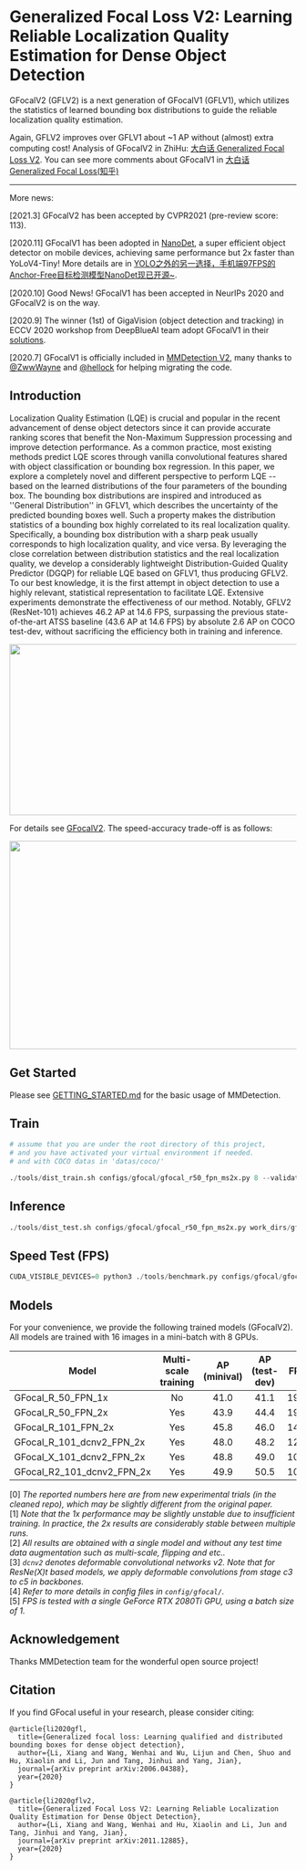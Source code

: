 # Generalized Focal Loss V2: Learning Reliable Localization Quality Estimation for Dense Object Detection

GFocalV2 (GFLV2) is a next generation of GFocalV1 (GFLV1), which utilizes the statistics of learned bounding box distributions to guide the reliable localization quality estimation.

Again, GFLV2 improves over GFLV1 about ~1 AP without (almost) extra computing cost! Analysis of GFocalV2 in ZhiHu: [大白话 Generalized Focal Loss V2](https://zhuanlan.zhihu.com/p/313684358). You can see more comments about GFocalV1 in [大白话 Generalized Focal Loss(知乎)](https://zhuanlan.zhihu.com/p/147691786)

---

More news:

[2021.3] GFocalV2 has been accepted by CVPR2021 (pre-review score: 113).

[2020.11] GFocalV1 has been adopted in [NanoDet](https://github.com/RangiLyu/nanodet), a super efficient object detector on mobile devices, achieving same performance but 2x faster than YoLoV4-Tiny! More details are in [YOLO之外的另一选择，手机端97FPS的Anchor-Free目标检测模型NanoDet现已开源~](https://zhuanlan.zhihu.com/p/306530300).

[2020.10] Good News! GFocalV1 has been accepted in NeurIPs 2020 and GFocalV2 is on the way.

[2020.9] The winner (1st) of GigaVision (object detection and tracking) in ECCV 2020 workshop from DeepBlueAI team adopt GFocalV1 in their [solutions](http://dy.163.com/article/FLF2LGTP0511ABV6.html).

[2020.7] GFocalV1 is officially included in [MMDetection V2](https://github.com/open-mmlab/mmdetection/blob/master/configs/gfl/README.md), many thanks to [@ZwwWayne](https://github.com/ZwwWayne) and [@hellock](https://github.com/hellock) for helping migrating the code.


## Introduction

Localization Quality Estimation (LQE) is crucial and popular in the recent advancement of dense object detectors since it can provide accurate ranking scores that benefit the Non-Maximum Suppression processing and improve detection performance.  As a common practice, most existing methods predict LQE scores through vanilla convolutional features shared with object classification or bounding box regression. In this paper, we explore a completely novel and different perspective to perform LQE -- based on the learned distributions of the four parameters of the bounding box. The bounding box distributions are inspired and introduced as ''General Distribution'' in GFLV1, which describes the uncertainty of the predicted bounding boxes well. Such a property makes the distribution statistics of a bounding box highly correlated to its real localization quality. Specifically, a bounding box distribution with a sharp peak usually corresponds to high localization quality, and vice versa. By leveraging the close correlation between distribution statistics and the real localization quality, we develop a considerably lightweight Distribution-Guided Quality Predictor (DGQP) for reliable LQE based on GFLV1, thus producing GFLV2. To our best knowledge, it is the first attempt in object detection to use a highly relevant, statistical representation to facilitate LQE. Extensive experiments demonstrate the effectiveness of our method. Notably, GFLV2 (ResNet-101) achieves 46.2 AP at 14.6 FPS, surpassing the previous state-of-the-art ATSS baseline (43.6 AP at 14.6 FPS) by absolute 2.6 AP on COCO test-dev, without sacrificing the efficiency both in training and inference.

<img src="https://github.com/implus/GFocalV2/blob/master/gfocal.png" width="1000" height="300" align="middle"/>

For details see [GFocalV2](https://arxiv.org/pdf/2011.12885.pdf). The speed-accuracy trade-off is as follows:

<img src="https://github.com/implus/GFocalV2/blob/master/sota_time_acc.jpg" width="541" height="365" align="middle"/>


## Get Started

Please see [GETTING_STARTED.md](https://github.com/open-mmlab/mmdetection/blob/v2.6.0/docs/get_started.md) for the basic usage of MMDetection.

## Train

```python
# assume that you are under the root directory of this project,
# and you have activated your virtual environment if needed.
# and with COCO datas in 'datas/coco/'

./tools/dist_train.sh configs/gfocal/gfocal_r50_fpn_ms2x.py 8 --validate
```

## Inference

```python
./tools/dist_test.sh configs/gfocal/gfocal_r50_fpn_ms2x.py work_dirs/gfocal_r50_fpn_ms2x/epoch_24.pth 8 --eval bbox
```

## Speed Test (FPS)

```python
CUDA_VISIBLE_DEVICES=0 python3 ./tools/benchmark.py configs/gfocal/gfocal_r50_fpn_ms2x.py work_dirs/gfocal_r50_fpn_ms2x/epoch_24.pth
```

## Models

For your convenience, we provide the following trained models (GFocalV2). All models are trained with 16 images in a mini-batch with 8 GPUs.

Model | Multi-scale training | AP (minival) | AP (test-dev) | FPS | Link
--- |:---:|:---:|:---:|:---:|:---:
GFocal_R_50_FPN_1x              | No  | 41.0 | 41.1 | 19.4 | [Google](https://drive.google.com/file/d/1wSE9-c7tcQwIDPC6Vm_yfOokdPfmYmy7/view?usp=sharing)
GFocal_R_50_FPN_2x              | Yes | 43.9 | 44.4 | 19.4 | [Google](https://drive.google.com/file/d/17-1cKRdR5J3SfZ9NBCwe6QE554uTS30F/view?usp=sharing)
GFocal_R_101_FPN_2x             | Yes | 45.8 | 46.0 | 14.6 | [Google](https://drive.google.com/file/d/1qomgA7mzKW0bwybtG4Avqahv67FUxmNx/view?usp=sharing)
GFocal_R_101_dcnv2_FPN_2x       | Yes | 48.0 | 48.2 | 12.7 | [Google](https://drive.google.com/file/d/1xsBjxmqsJoYZYPMr0k06X5K9nnPrexcx/view?usp=sharing)
GFocal_X_101_dcnv2_FPN_2x       | Yes | 48.8 | 49.0 | 10.7 | [Google](https://drive.google.com/file/d/1AHDVQoclYPSP0Ync2a5FCsr_rhq2QdMH/view?usp=sharing)
GFocal_R2_101_dcnv2_FPN_2x      | Yes | 49.9 | 50.5 | 10.9 | [Google](https://drive.google.com/file/d/1sAXfYLXIxZgMrC44LBqDgfYImThZ_kud/view?usp=sharing)

[0] *The reported numbers here are from new experimental trials (in the cleaned repo), which may be slightly different from the original paper.* \
[1] *Note that the 1x performance may be slightly unstable due to insufficient training. In practice, the 2x results are considerably stable between multiple runs.* \
[2] *All results are obtained with a single model and without any test time data augmentation such as multi-scale, flipping and etc..* \
[3] *`dcnv2` denotes deformable convolutional networks v2. Note that for ResNe(X)t based models, we apply deformable convolutions from stage c3 to c5 in backbones.* \
[4] *Refer to more details in config files in `config/gfocal/`.* \
[5] *FPS is tested with a single GeForce RTX 2080Ti GPU, using a batch size of 1.* 


## Acknowledgement

Thanks MMDetection team for the wonderful open source project!


## Citation

If you find GFocal useful in your research, please consider citing:

```
@article{li2020gfl,
  title={Generalized focal loss: Learning qualified and distributed bounding boxes for dense object detection},
  author={Li, Xiang and Wang, Wenhai and Wu, Lijun and Chen, Shuo and Hu, Xiaolin and Li, Jun and Tang, Jinhui and Yang, Jian},
  journal={arXiv preprint arXiv:2006.04388},
  year={2020}
}
```

```
@article{li2020gflv2,
  title={Generalized Focal Loss V2: Learning Reliable Localization Quality Estimation for Dense Object Detection},
  author={Li, Xiang and Wang, Wenhai and Hu, Xiaolin and Li, Jun and Tang, Jinhui and Yang, Jian},
  journal={arXiv preprint arXiv:2011.12885},
  year={2020}
}
```


